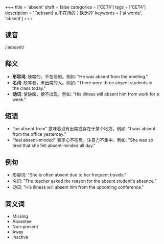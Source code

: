 +++
title = 'absent'
draft = false
categories = ['CET4']
tags = ['CET4']
description = '[ˈæbsənt] a.不在场的；缺乏的'
keywords = ['ai words', 'absent']
+++

## 读音
/ˈæbsənt/

## 释义
- **形容词**: 缺席的，不在场的。例如: "He was absent from the meeting."
- **名词**: 缺席者，未出席的人。例如: "There were three absent students in the class today."
- **动词**: 使缺席，使不出现。例如: "His illness will absent him from work for a week."

## 短语
- "be absent from" 意味着没有出席或存在于某个地方。例如: "I was absent from the office yesterday."
- "feel absent-minded" 表示心不在焉，注意力不集中。例如: "She was so tired that she felt absent-minded all day."

## 例句
- 形容词: "She is often absent due to her frequent travels."
- 名词: "The teacher asked the reason for the absent student's absence."
- 动词: "His illness will absent him from the upcoming conference."

## 同义词
- Missing
- Absentee
- Non-present
- Away
- Inactive

